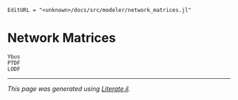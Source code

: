 ```@meta
EditURL = "<unknown>/docs/src/modeler/network_matrices.jl"
```

# Network Matrices

```@docs
Ybus
PTDF
LODF
```

---

*This page was generated using [Literate.jl](https://github.com/fredrikekre/Literate.jl).*

